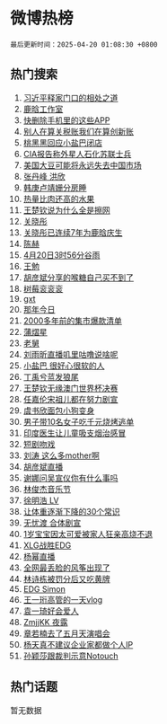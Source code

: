 # 微博热榜

`最后更新时间：2025-04-20 01:08:30 +0800`

## 热门搜索

1. [习近平释家门口的相处之道](https://m.weibo.cn/search?containerid=100103type%3D1%26t%3D10%26q%3D%23%E4%B9%A0%E8%BF%91%E5%B9%B3%E9%87%8A%E5%AE%B6%E9%97%A8%E5%8F%A3%E7%9A%84%E7%9B%B8%E5%A4%84%E4%B9%8B%E9%81%93%23&stream_entry_id=51&isnewpage=1&extparam=seat%3D1%26cate%3D10103%26pos%3D0%26filter_type%3Drealtimehot%26stream_entry_id%3D51%26c_type%3D51%26dgr%3D0%26q%3D%2523%25E4%25B9%25A0%25E8%25BF%2591%25E5%25B9%25B3%25E9%2587%258A%25E5%25AE%25B6%25E9%2597%25A8%25E5%258F%25A3%25E7%259A%2584%25E7%259B%25B8%25E5%25A4%2584%25E4%25B9%258B%25E9%2581%2593%2523%26display_time%3D1745082508%26pre_seqid%3D17450825088599338419657)
1. [鹿晗工作室](https://m.weibo.cn/search?containerid=100103type%3D1%26t%3D10%26q%3D%23%E9%B9%BF%E6%99%97%E5%B7%A5%E4%BD%9C%E5%AE%A4%23&stream_entry_id=31&isnewpage=1&extparam=seat%3D1%26cate%3D5001%26stream_entry_id%3D31%26band_rank%3D1%26flag%3D4%26pos%3D0%26lcate%3D5001%26filter_type%3Drealtimehot%26dgr%3D0%26c_type%3D31%26realpos%3D1%26q%3D%2523%25E9%25B9%25BF%25E6%2599%2597%25E5%25B7%25A5%25E4%25BD%259C%25E5%25AE%25A4%2523%26display_time%3D1745082508%26pre_seqid%3D17450825088599338419657)
1. [快删除手机里的这些APP](https://m.weibo.cn/search?containerid=100103type%3D1%26t%3D10%26q%3D%23%E5%BF%AB%E5%88%A0%E9%99%A4%E6%89%8B%E6%9C%BA%E9%87%8C%E7%9A%84%E8%BF%99%E4%BA%9BAPP%23&stream_entry_id=31&isnewpage=1&extparam=seat%3D1%26cate%3D5001%26stream_entry_id%3D31%26band_rank%3D2%26flag%3D0%26pos%3D1%26lcate%3D5001%26filter_type%3Drealtimehot%26dgr%3D0%26c_type%3D31%26realpos%3D2%26q%3D%2523%25E5%25BF%25AB%25E5%2588%25A0%25E9%2599%25A4%25E6%2589%258B%25E6%259C%25BA%25E9%2587%258C%25E7%259A%2584%25E8%25BF%2599%25E4%25BA%259BAPP%2523%26display_time%3D1745082508%26pre_seqid%3D17450825088599338419657)
1. [别人在算关税账我们在算创新账](https://m.weibo.cn/search?containerid=100103type%3D1%26t%3D10%26q%3D%23%E5%88%AB%E4%BA%BA%E5%9C%A8%E7%AE%97%E5%85%B3%E7%A8%8E%E8%B4%A6%E6%88%91%E4%BB%AC%E5%9C%A8%E7%AE%97%E5%88%9B%E6%96%B0%E8%B4%A6%23&stream_entry_id=31&isnewpage=1&extparam=seat%3D1%26cate%3D5001%26stream_entry_id%3D31%26band_rank%3D3%26flag%3D0%26pos%3D2%26lcate%3D5001%26filter_type%3Drealtimehot%26dgr%3D0%26c_type%3D31%26realpos%3D3%26q%3D%2523%25E5%2588%25AB%25E4%25BA%25BA%25E5%259C%25A8%25E7%25AE%2597%25E5%2585%25B3%25E7%25A8%258E%25E8%25B4%25A6%25E6%2588%2591%25E4%25BB%25AC%25E5%259C%25A8%25E7%25AE%2597%25E5%2588%259B%25E6%2596%25B0%25E8%25B4%25A6%2523%26display_time%3D1745082508%26pre_seqid%3D17450825088599338419657)
1. [桃黑黑回应小盐巴闭店](https://m.weibo.cn/search?containerid=100103type%3D1%26t%3D10%26q%3D%E6%A1%83%E9%BB%91%E9%BB%91%E5%9B%9E%E5%BA%94%E5%B0%8F%E7%9B%90%E5%B7%B4%E9%97%AD%E5%BA%97&stream_entry_id=31&isnewpage=1&extparam=seat%3D1%26cate%3D5001%26stream_entry_id%3D31%26band_rank%3D4%26flag%3D16%26pos%3D3%26lcate%3D5001%26filter_type%3Drealtimehot%26dgr%3D0%26c_type%3D31%26realpos%3D4%26q%3D%25E6%25A1%2583%25E9%25BB%2591%25E9%25BB%2591%25E5%259B%259E%25E5%25BA%2594%25E5%25B0%258F%25E7%259B%2590%25E5%25B7%25B4%25E9%2597%25AD%25E5%25BA%2597%26display_time%3D1745082508%26pre_seqid%3D17450825088599338419657)
1. [CIA报告称外星人石化苏联士兵](https://m.weibo.cn/search?containerid=100103type%3D1%26t%3D10%26q%3D%23CIA%E6%8A%A5%E5%91%8A%E7%A7%B0%E5%A4%96%E6%98%9F%E4%BA%BA%E7%9F%B3%E5%8C%96%E8%8B%8F%E8%81%94%E5%A3%AB%E5%85%B5%23&stream_entry_id=31&isnewpage=1&extparam=seat%3D1%26cate%3D5001%26stream_entry_id%3D31%26band_rank%3D5%26flag%3D0%26pos%3D4%26lcate%3D5001%26filter_type%3Drealtimehot%26dgr%3D0%26c_type%3D31%26realpos%3D5%26q%3D%2523CIA%25E6%258A%25A5%25E5%2591%258A%25E7%25A7%25B0%25E5%25A4%2596%25E6%2598%259F%25E4%25BA%25BA%25E7%259F%25B3%25E5%258C%2596%25E8%258B%258F%25E8%2581%2594%25E5%25A3%25AB%25E5%2585%25B5%2523%26display_time%3D1745082508%26pre_seqid%3D17450825088599338419657)
1. [美国大豆可能将永远失去中国市场](https://m.weibo.cn/search?containerid=100103type%3D1%26t%3D10%26q%3D%23%E7%BE%8E%E5%9B%BD%E5%A4%A7%E8%B1%86%E5%8F%AF%E8%83%BD%E5%B0%86%E6%B0%B8%E8%BF%9C%E5%A4%B1%E5%8E%BB%E4%B8%AD%E5%9B%BD%E5%B8%82%E5%9C%BA%23&stream_entry_id=31&isnewpage=1&extparam=seat%3D1%26cate%3D5001%26stream_entry_id%3D31%26band_rank%3D6%26flag%3D0%26pos%3D5%26lcate%3D5001%26filter_type%3Drealtimehot%26dgr%3D0%26c_type%3D31%26realpos%3D6%26q%3D%2523%25E7%25BE%258E%25E5%259B%25BD%25E5%25A4%25A7%25E8%25B1%2586%25E5%258F%25AF%25E8%2583%25BD%25E5%25B0%2586%25E6%25B0%25B8%25E8%25BF%259C%25E5%25A4%25B1%25E5%258E%25BB%25E4%25B8%25AD%25E5%259B%25BD%25E5%25B8%2582%25E5%259C%25BA%2523%26display_time%3D1745082508%26pre_seqid%3D17450825088599338419657)
1. [张丹峰 洪欣](https://m.weibo.cn/search?containerid=100103type%3D1%26t%3D10%26q%3D%E5%BC%A0%E4%B8%B9%E5%B3%B0+%E6%B4%AA%E6%AC%A3&stream_entry_id=31&isnewpage=1&extparam=seat%3D1%26cate%3D5001%26stream_entry_id%3D31%26band_rank%3D7%26flag%3D0%26pos%3D6%26lcate%3D5001%26filter_type%3Drealtimehot%26dgr%3D0%26c_type%3D31%26realpos%3D7%26q%3D%25E5%25BC%25A0%25E4%25B8%25B9%25E5%25B3%25B0%2520%25E6%25B4%25AA%25E6%25AC%25A3%26display_time%3D1745082508%26pre_seqid%3D17450825088599338419657)
1. [韩庚卢靖姗分房睡](https://m.weibo.cn/search?containerid=100103type%3D1%26t%3D10%26q%3D%23%E9%9F%A9%E5%BA%9A%E5%8D%A2%E9%9D%96%E5%A7%97%E5%88%86%E6%88%BF%E7%9D%A1%23&stream_entry_id=31&isnewpage=1&extparam=seat%3D1%26cate%3D5001%26stream_entry_id%3D31%26band_rank%3D8%26flag%3D0%26pos%3D7%26lcate%3D5001%26filter_type%3Drealtimehot%26dgr%3D0%26c_type%3D31%26realpos%3D8%26q%3D%2523%25E9%259F%25A9%25E5%25BA%259A%25E5%258D%25A2%25E9%259D%2596%25E5%25A7%2597%25E5%2588%2586%25E6%2588%25BF%25E7%259D%25A1%2523%26display_time%3D1745082508%26pre_seqid%3D17450825088599338419657)
1. [热量比肉还高的水果](https://m.weibo.cn/search?containerid=100103type%3D1%26t%3D10%26q%3D%23%E7%83%AD%E9%87%8F%E6%AF%94%E8%82%89%E8%BF%98%E9%AB%98%E7%9A%84%E6%B0%B4%E6%9E%9C%23&stream_entry_id=31&isnewpage=1&extparam=seat%3D1%26cate%3D5001%26stream_entry_id%3D31%26band_rank%3D9%26flag%3D0%26pos%3D8%26lcate%3D5001%26filter_type%3Drealtimehot%26dgr%3D0%26c_type%3D31%26realpos%3D9%26q%3D%2523%25E7%2583%25AD%25E9%2587%258F%25E6%25AF%2594%25E8%2582%2589%25E8%25BF%2598%25E9%25AB%2598%25E7%259A%2584%25E6%25B0%25B4%25E6%259E%259C%2523%26display_time%3D1745082508%26pre_seqid%3D17450825088599338419657)
1. [王楚钦说为什么全是擦网](https://m.weibo.cn/search?containerid=100103type%3D1%26t%3D10%26q%3D%23%E7%8E%8B%E6%A5%9A%E9%92%A6%E8%AF%B4%E4%B8%BA%E4%BB%80%E4%B9%88%E5%85%A8%E6%98%AF%E6%93%A6%E7%BD%91%23&stream_entry_id=31&isnewpage=1&extparam=seat%3D1%26cate%3D5001%26stream_entry_id%3D31%26band_rank%3D10%26flag%3D0%26pos%3D9%26lcate%3D5001%26filter_type%3Drealtimehot%26dgr%3D0%26c_type%3D31%26realpos%3D10%26q%3D%2523%25E7%258E%258B%25E6%25A5%259A%25E9%2592%25A6%25E8%25AF%25B4%25E4%25B8%25BA%25E4%25BB%2580%25E4%25B9%2588%25E5%2585%25A8%25E6%2598%25AF%25E6%2593%25A6%25E7%25BD%2591%2523%26display_time%3D1745082508%26pre_seqid%3D17450825088599338419657)
1. [关晓彤](https://m.weibo.cn/search?containerid=100103type%3D1%26t%3D10%26q%3D%E5%85%B3%E6%99%93%E5%BD%A4&stream_entry_id=31&isnewpage=1&extparam=seat%3D1%26cate%3D5001%26stream_entry_id%3D31%26band_rank%3D11%26flag%3D4%26pos%3D10%26lcate%3D5001%26filter_type%3Drealtimehot%26dgr%3D0%26c_type%3D31%26realpos%3D11%26q%3D%25E5%2585%25B3%25E6%2599%2593%25E5%25BD%25A4%26display_time%3D1745082508%26pre_seqid%3D17450825088599338419657)
1. [关晓彤已连续7年为鹿晗庆生](https://m.weibo.cn/search?containerid=100103type%3D1%26t%3D10%26q%3D%23%E5%85%B3%E6%99%93%E5%BD%A4%E5%B7%B2%E8%BF%9E%E7%BB%AD7%E5%B9%B4%E4%B8%BA%E9%B9%BF%E6%99%97%E5%BA%86%E7%94%9F%23&stream_entry_id=31&isnewpage=1&extparam=seat%3D1%26cate%3D5001%26stream_entry_id%3D31%26band_rank%3D12%26flag%3D4%26pos%3D11%26lcate%3D5001%26filter_type%3Drealtimehot%26dgr%3D0%26c_type%3D31%26realpos%3D12%26q%3D%2523%25E5%2585%25B3%25E6%2599%2593%25E5%25BD%25A4%25E5%25B7%25B2%25E8%25BF%259E%25E7%25BB%25AD7%25E5%25B9%25B4%25E4%25B8%25BA%25E9%25B9%25BF%25E6%2599%2597%25E5%25BA%2586%25E7%2594%259F%2523%26display_time%3D1745082508%26pre_seqid%3D17450825088599338419657)
1. [陈赫](https://m.weibo.cn/search?containerid=100103type%3D1%26t%3D10%26q%3D%E9%99%88%E8%B5%AB&stream_entry_id=31&isnewpage=1&extparam=seat%3D1%26cate%3D5001%26stream_entry_id%3D31%26band_rank%3D13%26flag%3D1%26pos%3D12%26lcate%3D5001%26filter_type%3Drealtimehot%26dgr%3D0%26c_type%3D31%26realpos%3D13%26q%3D%25E9%2599%2588%25E8%25B5%25AB%26display_time%3D1745082508%26pre_seqid%3D17450825088599338419657)
1. [4月20日3时56分谷雨](https://m.weibo.cn/search?containerid=100103type%3D1%26t%3D10%26q%3D%234%E6%9C%8820%E6%97%A53%E6%97%B656%E5%88%86%E8%B0%B7%E9%9B%A8%23&stream_entry_id=31&isnewpage=1&extparam=seat%3D1%26cate%3D5001%26stream_entry_id%3D31%26band_rank%3D14%26flag%3D1%26pos%3D13%26lcate%3D5001%26filter_type%3Drealtimehot%26dgr%3D0%26c_type%3D31%26realpos%3D14%26q%3D%25234%25E6%259C%258820%25E6%2597%25A53%25E6%2597%25B656%25E5%2588%2586%25E8%25B0%25B7%25E9%259B%25A8%2523%26display_time%3D1745082508%26pre_seqid%3D17450825088599338419657)
1. [王勉](https://m.weibo.cn/search?containerid=100103type%3D1%26t%3D10%26q%3D%E7%8E%8B%E5%8B%89&stream_entry_id=31&isnewpage=1&extparam=seat%3D1%26cate%3D5001%26stream_entry_id%3D31%26band_rank%3D15%26flag%3D1%26pos%3D14%26lcate%3D5001%26filter_type%3Drealtimehot%26dgr%3D0%26c_type%3D31%26realpos%3D15%26q%3D%25E7%258E%258B%25E5%258B%2589%26display_time%3D1745082508%26pre_seqid%3D17450825088599338419657)
1. [胡彦斌分享的喉糖自己买不到了](https://m.weibo.cn/search?containerid=100103type%3D1%26t%3D10%26q%3D%E8%83%A1%E5%BD%A6%E6%96%8C%E5%88%86%E4%BA%AB%E7%9A%84%E5%96%89%E7%B3%96%E8%87%AA%E5%B7%B1%E4%B9%B0%E4%B8%8D%E5%88%B0%E4%BA%86&stream_entry_id=31&isnewpage=1&extparam=seat%3D1%26cate%3D5001%26stream_entry_id%3D31%26band_rank%3D16%26flag%3D0%26pos%3D15%26lcate%3D5001%26filter_type%3Drealtimehot%26dgr%3D0%26c_type%3D31%26realpos%3D16%26q%3D%25E8%2583%25A1%25E5%25BD%25A6%25E6%2596%258C%25E5%2588%2586%25E4%25BA%25AB%25E7%259A%2584%25E5%2596%2589%25E7%25B3%2596%25E8%2587%25AA%25E5%25B7%25B1%25E4%25B9%25B0%25E4%25B8%258D%25E5%2588%25B0%25E4%25BA%2586%26display_time%3D1745082508%26pre_seqid%3D17450825088599338419657)
1. [树莓衮衮衮](https://m.weibo.cn/search?containerid=100103type%3D1%26t%3D10%26q%3D%E6%A0%91%E8%8E%93%E8%A1%AE%E8%A1%AE%E8%A1%AE&stream_entry_id=31&isnewpage=1&extparam=seat%3D1%26cate%3D5001%26stream_entry_id%3D31%26band_rank%3D17%26flag%3D1%26pos%3D16%26lcate%3D5001%26filter_type%3Drealtimehot%26dgr%3D0%26c_type%3D31%26realpos%3D17%26q%3D%25E6%25A0%2591%25E8%258E%2593%25E8%25A1%25AE%25E8%25A1%25AE%25E8%25A1%25AE%26display_time%3D1745082508%26pre_seqid%3D17450825088599338419657)
1. [gxt](https://m.weibo.cn/search?containerid=100103type%3D1%26t%3D10%26q%3Dgxt&stream_entry_id=31&isnewpage=1&extparam=seat%3D1%26cate%3D5001%26stream_entry_id%3D31%26band_rank%3D18%26flag%3D1%26pos%3D17%26lcate%3D5001%26filter_type%3Drealtimehot%26dgr%3D0%26c_type%3D31%26realpos%3D18%26q%3Dgxt%26display_time%3D1745082508%26pre_seqid%3D17450825088599338419657)
1. [那年今日](https://m.weibo.cn/search?containerid=100103type%3D1%26t%3D10%26q%3D%E9%82%A3%E5%B9%B4%E4%BB%8A%E6%97%A5&stream_entry_id=31&isnewpage=1&extparam=seat%3D1%26cate%3D5001%26stream_entry_id%3D31%26band_rank%3D19%26flag%3D1%26pos%3D18%26lcate%3D5001%26filter_type%3Drealtimehot%26dgr%3D0%26c_type%3D31%26realpos%3D19%26q%3D%25E9%2582%25A3%25E5%25B9%25B4%25E4%25BB%258A%25E6%2597%25A5%26display_time%3D1745082508%26pre_seqid%3D17450825088599338419657)
1. [2000多年前的集市爆款清单](https://m.weibo.cn/search?containerid=100103type%3D1%26t%3D10%26q%3D%232000%E5%A4%9A%E5%B9%B4%E5%89%8D%E7%9A%84%E9%9B%86%E5%B8%82%E7%88%86%E6%AC%BE%E6%B8%85%E5%8D%95%23&stream_entry_id=31&isnewpage=1&extparam=seat%3D1%26cate%3D5001%26stream_entry_id%3D31%26band_rank%3D20%26flag%3D1%26pos%3D19%26lcate%3D5001%26filter_type%3Drealtimehot%26dgr%3D0%26c_type%3D31%26realpos%3D20%26q%3D%25232000%25E5%25A4%259A%25E5%25B9%25B4%25E5%2589%258D%25E7%259A%2584%25E9%259B%2586%25E5%25B8%2582%25E7%2588%2586%25E6%25AC%25BE%25E6%25B8%2585%25E5%258D%2595%2523%26display_time%3D1745082508%26pre_seqid%3D17450825088599338419657)
1. [蒲熠星](https://m.weibo.cn/search?containerid=100103type%3D1%26t%3D10%26q%3D%E8%92%B2%E7%86%A0%E6%98%9F&stream_entry_id=31&isnewpage=1&extparam=seat%3D1%26cate%3D5001%26stream_entry_id%3D31%26band_rank%3D21%26flag%3D1%26pos%3D20%26lcate%3D5001%26filter_type%3Drealtimehot%26dgr%3D0%26c_type%3D31%26realpos%3D21%26q%3D%25E8%2592%25B2%25E7%2586%25A0%25E6%2598%259F%26display_time%3D1745082508%26pre_seqid%3D17450825088599338419657)
1. [老舅](https://m.weibo.cn/search?containerid=100103type%3D1%26t%3D10%26q%3D%E8%80%81%E8%88%85&stream_entry_id=31&isnewpage=1&extparam=seat%3D1%26cate%3D5001%26stream_entry_id%3D31%26band_rank%3D22%26flag%3D1%26pos%3D21%26lcate%3D5001%26filter_type%3Drealtimehot%26dgr%3D0%26c_type%3D31%26realpos%3D22%26q%3D%25E8%2580%2581%25E8%2588%2585%26display_time%3D1745082508%26pre_seqid%3D17450825088599338419657)
1. [刘雨昕直播叽里咕噜说啥呢](https://m.weibo.cn/search?containerid=100103type%3D1%26t%3D10%26q%3D%E5%88%98%E9%9B%A8%E6%98%95%E7%9B%B4%E6%92%AD%E5%8F%BD%E9%87%8C%E5%92%95%E5%99%9C%E8%AF%B4%E5%95%A5%E5%91%A2&stream_entry_id=31&isnewpage=1&extparam=seat%3D1%26cate%3D5001%26stream_entry_id%3D31%26band_rank%3D23%26flag%3D1%26pos%3D22%26lcate%3D5001%26filter_type%3Drealtimehot%26dgr%3D0%26c_type%3D31%26realpos%3D23%26q%3D%25E5%2588%2598%25E9%259B%25A8%25E6%2598%2595%25E7%259B%25B4%25E6%2592%25AD%25E5%258F%25BD%25E9%2587%258C%25E5%2592%2595%25E5%2599%259C%25E8%25AF%25B4%25E5%2595%25A5%25E5%2591%25A2%26display_time%3D1745082508%26pre_seqid%3D17450825088599338419657)
1. [小盐巴 很好心很软的人](https://m.weibo.cn/search?containerid=100103type%3D1%26t%3D10%26q%3D%E5%B0%8F%E7%9B%90%E5%B7%B4+%E5%BE%88%E5%A5%BD%E5%BF%83%E5%BE%88%E8%BD%AF%E7%9A%84%E4%BA%BA&stream_entry_id=31&isnewpage=1&extparam=seat%3D1%26cate%3D5001%26stream_entry_id%3D31%26band_rank%3D24%26flag%3D0%26pos%3D23%26lcate%3D5001%26filter_type%3Drealtimehot%26dgr%3D0%26c_type%3D31%26realpos%3D24%26q%3D%25E5%25B0%258F%25E7%259B%2590%25E5%25B7%25B4%2520%25E5%25BE%2588%25E5%25A5%25BD%25E5%25BF%2583%25E5%25BE%2588%25E8%25BD%25AF%25E7%259A%2584%25E4%25BA%25BA%26display_time%3D1745082508%26pre_seqid%3D17450825088599338419657)
1. [丁禹兮蓝发狼尾](https://m.weibo.cn/search?containerid=100103type%3D1%26t%3D10%26q%3D%23%E4%B8%81%E7%A6%B9%E5%85%AE%E8%93%9D%E5%8F%91%E7%8B%BC%E5%B0%BE%23&stream_entry_id=31&isnewpage=1&extparam=seat%3D1%26cate%3D5001%26stream_entry_id%3D31%26band_rank%3D25%26flag%3D0%26pos%3D24%26lcate%3D5001%26filter_type%3Drealtimehot%26dgr%3D0%26c_type%3D31%26realpos%3D25%26q%3D%2523%25E4%25B8%2581%25E7%25A6%25B9%25E5%2585%25AE%25E8%2593%259D%25E5%258F%2591%25E7%258B%25BC%25E5%25B0%25BE%2523%26display_time%3D1745082508%26pre_seqid%3D17450825088599338419657)
1. [王楚钦无缘澳门世界杯决赛](https://m.weibo.cn/search?containerid=100103type%3D1%26t%3D10%26q%3D%23%E7%8E%8B%E6%A5%9A%E9%92%A6%E6%97%A0%E7%BC%98%E6%BE%B3%E9%97%A8%E4%B8%96%E7%95%8C%E6%9D%AF%E5%86%B3%E8%B5%9B%23&stream_entry_id=31&isnewpage=1&extparam=seat%3D1%26cate%3D5001%26stream_entry_id%3D31%26band_rank%3D26%26flag%3D0%26pos%3D25%26lcate%3D5001%26filter_type%3Drealtimehot%26dgr%3D0%26c_type%3D31%26realpos%3D26%26q%3D%2523%25E7%258E%258B%25E6%25A5%259A%25E9%2592%25A6%25E6%2597%25A0%25E7%25BC%2598%25E6%25BE%25B3%25E9%2597%25A8%25E4%25B8%2596%25E7%2595%258C%25E6%259D%25AF%25E5%2586%25B3%25E8%25B5%259B%2523%26display_time%3D1745082508%26pre_seqid%3D17450825088599338419657)
1. [任嘉伦宋祖儿都在努力剧宣](https://m.weibo.cn/search?containerid=100103type%3D1%26t%3D10%26q%3D%23%E4%BB%BB%E5%98%89%E4%BC%A6%E5%AE%8B%E7%A5%96%E5%84%BF%E9%83%BD%E5%9C%A8%E5%8A%AA%E5%8A%9B%E5%89%A7%E5%AE%A3%23&stream_entry_id=31&isnewpage=1&extparam=seat%3D1%26cate%3D5001%26stream_entry_id%3D31%26band_rank%3D27%26flag%3D0%26pos%3D26%26lcate%3D5001%26filter_type%3Drealtimehot%26dgr%3D0%26c_type%3D31%26realpos%3D27%26q%3D%2523%25E4%25BB%25BB%25E5%2598%2589%25E4%25BC%25A6%25E5%25AE%258B%25E7%25A5%2596%25E5%2584%25BF%25E9%2583%25BD%25E5%259C%25A8%25E5%258A%25AA%25E5%258A%259B%25E5%2589%25A7%25E5%25AE%25A3%2523%26display_time%3D1745082508%26pre_seqid%3D17450825088599338419657)
1. [虞书欣面包小狗变身](https://m.weibo.cn/search?containerid=100103type%3D1%26t%3D10%26q%3D%23%E8%99%9E%E4%B9%A6%E6%AC%A3%E9%9D%A2%E5%8C%85%E5%B0%8F%E7%8B%97%E5%8F%98%E8%BA%AB%23&stream_entry_id=31&isnewpage=1&extparam=seat%3D1%26cate%3D5001%26stream_entry_id%3D31%26band_rank%3D28%26flag%3D1%26pos%3D27%26lcate%3D5001%26filter_type%3Drealtimehot%26dgr%3D0%26c_type%3D31%26realpos%3D28%26q%3D%2523%25E8%2599%259E%25E4%25B9%25A6%25E6%25AC%25A3%25E9%259D%25A2%25E5%258C%2585%25E5%25B0%258F%25E7%258B%2597%25E5%258F%2598%25E8%25BA%25AB%2523%26display_time%3D1745082508%26pre_seqid%3D17450825088599338419657)
1. [男子带10名女子吃千元烧烤逃单](https://m.weibo.cn/search?containerid=100103type%3D1%26t%3D10%26q%3D%23%E7%94%B7%E5%AD%90%E5%B8%A610%E5%90%8D%E5%A5%B3%E5%AD%90%E5%90%83%E5%8D%83%E5%85%83%E7%83%A7%E7%83%A4%E9%80%83%E5%8D%95%23&stream_entry_id=31&isnewpage=1&extparam=seat%3D1%26cate%3D5001%26stream_entry_id%3D31%26band_rank%3D29%26flag%3D0%26pos%3D28%26lcate%3D5001%26filter_type%3Drealtimehot%26dgr%3D0%26c_type%3D31%26realpos%3D29%26q%3D%2523%25E7%2594%25B7%25E5%25AD%2590%25E5%25B8%25A610%25E5%2590%258D%25E5%25A5%25B3%25E5%25AD%2590%25E5%2590%2583%25E5%258D%2583%25E5%2585%2583%25E7%2583%25A7%25E7%2583%25A4%25E9%2580%2583%25E5%258D%2595%2523%26display_time%3D1745082508%26pre_seqid%3D17450825088599338419657)
1. [印度医生让儿童吸支烟治感冒](https://m.weibo.cn/search?containerid=100103type%3D1%26t%3D10%26q%3D%23%E5%8D%B0%E5%BA%A6%E5%8C%BB%E7%94%9F%E8%AE%A9%E5%84%BF%E7%AB%A5%E5%90%B8%E6%94%AF%E7%83%9F%E6%B2%BB%E6%84%9F%E5%86%92%23&stream_entry_id=31&isnewpage=1&extparam=seat%3D1%26cate%3D5001%26stream_entry_id%3D31%26band_rank%3D30%26flag%3D0%26pos%3D29%26lcate%3D5001%26filter_type%3Drealtimehot%26dgr%3D0%26c_type%3D31%26realpos%3D30%26q%3D%2523%25E5%258D%25B0%25E5%25BA%25A6%25E5%258C%25BB%25E7%2594%259F%25E8%25AE%25A9%25E5%2584%25BF%25E7%25AB%25A5%25E5%2590%25B8%25E6%2594%25AF%25E7%2583%259F%25E6%25B2%25BB%25E6%2584%259F%25E5%2586%2592%2523%26display_time%3D1745082508%26pre_seqid%3D17450825088599338419657)
1. [短剧吻戏](https://m.weibo.cn/search?containerid=100103type%3D1%26t%3D10%26q%3D%E7%9F%AD%E5%89%A7%E5%90%BB%E6%88%8F&stream_entry_id=31&isnewpage=1&extparam=seat%3D1%26cate%3D5001%26stream_entry_id%3D31%26band_rank%3D31%26flag%3D0%26pos%3D30%26lcate%3D5001%26filter_type%3Drealtimehot%26dgr%3D0%26c_type%3D31%26realpos%3D31%26q%3D%25E7%259F%25AD%25E5%2589%25A7%25E5%2590%25BB%25E6%2588%258F%26display_time%3D1745082508%26pre_seqid%3D17450825088599338419657)
1. [刘涛 这么多mother啊](https://m.weibo.cn/search?containerid=100103type%3D1%26t%3D10%26q%3D%E5%88%98%E6%B6%9B+%E8%BF%99%E4%B9%88%E5%A4%9Amother%E5%95%8A&stream_entry_id=31&isnewpage=1&extparam=seat%3D1%26cate%3D5001%26stream_entry_id%3D31%26band_rank%3D32%26flag%3D1%26pos%3D31%26lcate%3D5001%26filter_type%3Drealtimehot%26dgr%3D0%26c_type%3D31%26realpos%3D32%26q%3D%25E5%2588%2598%25E6%25B6%259B%2520%25E8%25BF%2599%25E4%25B9%2588%25E5%25A4%259Amother%25E5%2595%258A%26display_time%3D1745082508%26pre_seqid%3D17450825088599338419657)
1. [胡彦斌直播](https://m.weibo.cn/search?containerid=100103type%3D1%26t%3D10%26q%3D%E8%83%A1%E5%BD%A6%E6%96%8C%E7%9B%B4%E6%92%AD&stream_entry_id=31&isnewpage=1&extparam=seat%3D1%26cate%3D5001%26stream_entry_id%3D31%26band_rank%3D33%26flag%3D1%26pos%3D32%26lcate%3D5001%26filter_type%3Drealtimehot%26dgr%3D0%26c_type%3D31%26realpos%3D33%26q%3D%25E8%2583%25A1%25E5%25BD%25A6%25E6%2596%258C%25E7%259B%25B4%25E6%2592%25AD%26display_time%3D1745082508%26pre_seqid%3D17450825088599338419657)
1. [谢娜问吴宣仪你有什么事吗](https://m.weibo.cn/search?containerid=100103type%3D1%26t%3D10%26q%3D%23%E8%B0%A2%E5%A8%9C%E9%97%AE%E5%90%B4%E5%AE%A3%E4%BB%AA%E4%BD%A0%E6%9C%89%E4%BB%80%E4%B9%88%E4%BA%8B%E5%90%97%23&stream_entry_id=31&isnewpage=1&extparam=seat%3D1%26cate%3D5001%26stream_entry_id%3D31%26band_rank%3D34%26flag%3D0%26pos%3D33%26lcate%3D5001%26filter_type%3Drealtimehot%26dgr%3D0%26c_type%3D31%26realpos%3D34%26q%3D%2523%25E8%25B0%25A2%25E5%25A8%259C%25E9%2597%25AE%25E5%2590%25B4%25E5%25AE%25A3%25E4%25BB%25AA%25E4%25BD%25A0%25E6%259C%2589%25E4%25BB%2580%25E4%25B9%2588%25E4%25BA%258B%25E5%2590%2597%2523%26display_time%3D1745082508%26pre_seqid%3D17450825088599338419657)
1. [林俊杰音乐节](https://m.weibo.cn/search?containerid=100103type%3D1%26t%3D10%26q%3D%E6%9E%97%E4%BF%8A%E6%9D%B0%E9%9F%B3%E4%B9%90%E8%8A%82&stream_entry_id=31&isnewpage=1&extparam=seat%3D1%26cate%3D5001%26stream_entry_id%3D31%26band_rank%3D35%26flag%3D0%26pos%3D34%26lcate%3D5001%26filter_type%3Drealtimehot%26dgr%3D0%26c_type%3D31%26realpos%3D35%26q%3D%25E6%259E%2597%25E4%25BF%258A%25E6%259D%25B0%25E9%259F%25B3%25E4%25B9%2590%25E8%258A%2582%26display_time%3D1745082508%26pre_seqid%3D17450825088599338419657)
1. [徐明浩 LV](https://m.weibo.cn/search?containerid=100103type%3D1%26t%3D10%26q%3D%E5%BE%90%E6%98%8E%E6%B5%A9+LV&stream_entry_id=31&isnewpage=1&extparam=seat%3D1%26cate%3D5001%26stream_entry_id%3D31%26band_rank%3D36%26flag%3D0%26pos%3D35%26lcate%3D5001%26filter_type%3Drealtimehot%26dgr%3D0%26c_type%3D31%26realpos%3D36%26q%3D%25E5%25BE%2590%25E6%2598%258E%25E6%25B5%25A9%2520LV%26display_time%3D1745082508%26pre_seqid%3D17450825088599338419657)
1. [让体重逐渐下降的30个常识](https://m.weibo.cn/search?containerid=100103type%3D1%26t%3D10%26q%3D%E8%AE%A9%E4%BD%93%E9%87%8D%E9%80%90%E6%B8%90%E4%B8%8B%E9%99%8D%E7%9A%8430%E4%B8%AA%E5%B8%B8%E8%AF%86&stream_entry_id=31&isnewpage=1&extparam=seat%3D1%26cate%3D5001%26stream_entry_id%3D31%26band_rank%3D37%26flag%3D0%26pos%3D36%26lcate%3D5001%26filter_type%3Drealtimehot%26dgr%3D0%26c_type%3D31%26realpos%3D37%26q%3D%25E8%25AE%25A9%25E4%25BD%2593%25E9%2587%258D%25E9%2580%2590%25E6%25B8%2590%25E4%25B8%258B%25E9%2599%258D%25E7%259A%258430%25E4%25B8%25AA%25E5%25B8%25B8%25E8%25AF%2586%26display_time%3D1745082508%26pre_seqid%3D17450825088599338419657)
1. [无忧渡 合体剧宣](https://m.weibo.cn/search?containerid=100103type%3D1%26t%3D10%26q%3D%E6%97%A0%E5%BF%A7%E6%B8%A1+%E5%90%88%E4%BD%93%E5%89%A7%E5%AE%A3&stream_entry_id=31&isnewpage=1&extparam=seat%3D1%26cate%3D5001%26stream_entry_id%3D31%26band_rank%3D38%26flag%3D0%26pos%3D37%26lcate%3D5001%26filter_type%3Drealtimehot%26dgr%3D0%26c_type%3D31%26realpos%3D38%26q%3D%25E6%2597%25A0%25E5%25BF%25A7%25E6%25B8%25A1%2520%25E5%2590%2588%25E4%25BD%2593%25E5%2589%25A7%25E5%25AE%25A3%26display_time%3D1745082508%26pre_seqid%3D17450825088599338419657)
1. [1岁宝宝因太可爱被家人狂亲高烧不退](https://m.weibo.cn/search?containerid=100103type%3D1%26t%3D10%26q%3D%231%E5%B2%81%E5%AE%9D%E5%AE%9D%E5%9B%A0%E5%A4%AA%E5%8F%AF%E7%88%B1%E8%A2%AB%E5%AE%B6%E4%BA%BA%E7%8B%82%E4%BA%B2%E9%AB%98%E7%83%A7%E4%B8%8D%E9%80%80%23&stream_entry_id=31&isnewpage=1&extparam=seat%3D1%26cate%3D5001%26stream_entry_id%3D31%26band_rank%3D39%26flag%3D0%26pos%3D38%26lcate%3D5001%26filter_type%3Drealtimehot%26dgr%3D0%26c_type%3D31%26realpos%3D39%26q%3D%25231%25E5%25B2%2581%25E5%25AE%259D%25E5%25AE%259D%25E5%259B%25A0%25E5%25A4%25AA%25E5%258F%25AF%25E7%2588%25B1%25E8%25A2%25AB%25E5%25AE%25B6%25E4%25BA%25BA%25E7%258B%2582%25E4%25BA%25B2%25E9%25AB%2598%25E7%2583%25A7%25E4%25B8%258D%25E9%2580%2580%2523%26display_time%3D1745082508%26pre_seqid%3D17450825088599338419657)
1. [XLG战胜EDG](https://m.weibo.cn/search?containerid=100103type%3D1%26t%3D10%26q%3D%23XLG%E6%88%98%E8%83%9CEDG%23&stream_entry_id=31&isnewpage=1&extparam=seat%3D1%26cate%3D5001%26stream_entry_id%3D31%26band_rank%3D40%26flag%3D0%26pos%3D39%26lcate%3D5001%26filter_type%3Drealtimehot%26dgr%3D0%26c_type%3D31%26realpos%3D40%26q%3D%2523XLG%25E6%2588%2598%25E8%2583%259CEDG%2523%26display_time%3D1745082508%26pre_seqid%3D17450825088599338419657)
1. [杨幂直播](https://m.weibo.cn/search?containerid=100103type%3D1%26t%3D10%26q%3D%E6%9D%A8%E5%B9%82%E7%9B%B4%E6%92%AD&stream_entry_id=31&isnewpage=1&extparam=seat%3D1%26cate%3D5001%26stream_entry_id%3D31%26band_rank%3D41%26flag%3D0%26pos%3D40%26lcate%3D5001%26filter_type%3Drealtimehot%26dgr%3D0%26c_type%3D31%26realpos%3D41%26q%3D%25E6%259D%25A8%25E5%25B9%2582%25E7%259B%25B4%25E6%2592%25AD%26display_time%3D1745082508%26pre_seqid%3D17450825088599338419657)
1. [全网最丢脸的风筝出现了](https://m.weibo.cn/search?containerid=100103type%3D1%26t%3D10%26q%3D%23%E5%85%A8%E7%BD%91%E6%9C%80%E4%B8%A2%E8%84%B8%E7%9A%84%E9%A3%8E%E7%AD%9D%E5%87%BA%E7%8E%B0%E4%BA%86%23&stream_entry_id=31&isnewpage=1&extparam=seat%3D1%26cate%3D5001%26stream_entry_id%3D31%26band_rank%3D42%26flag%3D0%26pos%3D41%26lcate%3D5001%26filter_type%3Drealtimehot%26dgr%3D0%26c_type%3D31%26realpos%3D42%26q%3D%2523%25E5%2585%25A8%25E7%25BD%2591%25E6%259C%2580%25E4%25B8%25A2%25E8%2584%25B8%25E7%259A%2584%25E9%25A3%258E%25E7%25AD%259D%25E5%2587%25BA%25E7%258E%25B0%25E4%25BA%2586%2523%26display_time%3D1745082508%26pre_seqid%3D17450825088599338419657)
1. [林诗栋被罚分后又吃黄牌](https://m.weibo.cn/search?containerid=100103type%3D1%26t%3D10%26q%3D%23%E6%9E%97%E8%AF%97%E6%A0%8B%E8%A2%AB%E7%BD%9A%E5%88%86%E5%90%8E%E5%8F%88%E5%90%83%E9%BB%84%E7%89%8C%23&stream_entry_id=31&isnewpage=1&extparam=seat%3D1%26cate%3D5001%26stream_entry_id%3D31%26band_rank%3D43%26flag%3D1%26pos%3D42%26lcate%3D5001%26filter_type%3Drealtimehot%26dgr%3D0%26c_type%3D31%26realpos%3D43%26q%3D%2523%25E6%259E%2597%25E8%25AF%2597%25E6%25A0%258B%25E8%25A2%25AB%25E7%25BD%259A%25E5%2588%2586%25E5%2590%258E%25E5%258F%2588%25E5%2590%2583%25E9%25BB%2584%25E7%2589%258C%2523%26display_time%3D1745082508%26pre_seqid%3D17450825088599338419657)
1. [EDG Simon](https://m.weibo.cn/search?containerid=100103type%3D1%26t%3D10%26q%3DEDG+Simon&stream_entry_id=31&isnewpage=1&extparam=seat%3D1%26cate%3D5001%26stream_entry_id%3D31%26band_rank%3D44%26flag%3D0%26pos%3D43%26lcate%3D5001%26filter_type%3Drealtimehot%26dgr%3D0%26c_type%3D31%26realpos%3D44%26q%3DEDG%2520Simon%26display_time%3D1745082508%26pre_seqid%3D17450825088599338419657)
1. [王一珩高管的一天vlog](https://m.weibo.cn/search?containerid=100103type%3D1%26t%3D10%26q%3D%E7%8E%8B%E4%B8%80%E7%8F%A9%E9%AB%98%E7%AE%A1%E7%9A%84%E4%B8%80%E5%A4%A9vlog&stream_entry_id=31&isnewpage=1&extparam=seat%3D1%26cate%3D5001%26stream_entry_id%3D31%26band_rank%3D45%26flag%3D1%26pos%3D44%26lcate%3D5001%26filter_type%3Drealtimehot%26dgr%3D0%26c_type%3D31%26realpos%3D45%26q%3D%25E7%258E%258B%25E4%25B8%2580%25E7%258F%25A9%25E9%25AB%2598%25E7%25AE%25A1%25E7%259A%2584%25E4%25B8%2580%25E5%25A4%25A9vlog%26display_time%3D1745082508%26pre_seqid%3D17450825088599338419657)
1. [袁一琦好会爱人](https://m.weibo.cn/search?containerid=100103type%3D1%26t%3D10%26q%3D%E8%A2%81%E4%B8%80%E7%90%A6%E5%A5%BD%E4%BC%9A%E7%88%B1%E4%BA%BA&stream_entry_id=31&isnewpage=1&extparam=seat%3D1%26cate%3D5001%26stream_entry_id%3D31%26band_rank%3D46%26flag%3D1%26pos%3D45%26lcate%3D5001%26filter_type%3Drealtimehot%26dgr%3D0%26c_type%3D31%26realpos%3D46%26q%3D%25E8%25A2%2581%25E4%25B8%2580%25E7%2590%25A6%25E5%25A5%25BD%25E4%25BC%259A%25E7%2588%25B1%25E4%25BA%25BA%26display_time%3D1745082508%26pre_seqid%3D17450825088599338419657)
1. [ZmjjKK 夜露](https://m.weibo.cn/search?containerid=100103type%3D1%26t%3D10%26q%3DZmjjKK+%E5%A4%9C%E9%9C%B2&stream_entry_id=31&isnewpage=1&extparam=seat%3D1%26cate%3D5001%26stream_entry_id%3D31%26band_rank%3D47%26flag%3D0%26pos%3D46%26lcate%3D5001%26filter_type%3Drealtimehot%26dgr%3D0%26c_type%3D31%26realpos%3D47%26q%3DZmjjKK%2520%25E5%25A4%259C%25E9%259C%25B2%26display_time%3D1745082508%26pre_seqid%3D17450825088599338419657)
1. [章若楠去了五月天演唱会](https://m.weibo.cn/search?containerid=100103type%3D1%26t%3D10%26q%3D%23%E7%AB%A0%E8%8B%A5%E6%A5%A0%E5%8E%BB%E4%BA%86%E4%BA%94%E6%9C%88%E5%A4%A9%E6%BC%94%E5%94%B1%E4%BC%9A%23&stream_entry_id=31&isnewpage=1&extparam=seat%3D1%26cate%3D5001%26stream_entry_id%3D31%26band_rank%3D48%26flag%3D0%26pos%3D47%26lcate%3D5001%26filter_type%3Drealtimehot%26dgr%3D0%26c_type%3D31%26realpos%3D48%26q%3D%2523%25E7%25AB%25A0%25E8%258B%25A5%25E6%25A5%25A0%25E5%258E%25BB%25E4%25BA%2586%25E4%25BA%2594%25E6%259C%2588%25E5%25A4%25A9%25E6%25BC%2594%25E5%2594%25B1%25E4%25BC%259A%2523%26display_time%3D1745082508%26pre_seqid%3D17450825088599338419657)
1. [杨天真不建议企业家都做个人IP](https://m.weibo.cn/search?containerid=100103type%3D1%26t%3D10%26q%3D%23%E6%9D%A8%E5%A4%A9%E7%9C%9F%E4%B8%8D%E5%BB%BA%E8%AE%AE%E4%BC%81%E4%B8%9A%E5%AE%B6%E9%83%BD%E5%81%9A%E4%B8%AA%E4%BA%BAIP%23&stream_entry_id=31&isnewpage=1&extparam=seat%3D1%26cate%3D5001%26stream_entry_id%3D31%26band_rank%3D49%26flag%3D0%26pos%3D48%26lcate%3D5001%26filter_type%3Drealtimehot%26dgr%3D0%26c_type%3D31%26realpos%3D49%26q%3D%2523%25E6%259D%25A8%25E5%25A4%25A9%25E7%259C%259F%25E4%25B8%258D%25E5%25BB%25BA%25E8%25AE%25AE%25E4%25BC%2581%25E4%25B8%259A%25E5%25AE%25B6%25E9%2583%25BD%25E5%2581%259A%25E4%25B8%25AA%25E4%25BA%25BAIP%2523%26display_time%3D1745082508%26pre_seqid%3D17450825088599338419657)
1. [孙颖莎跟裁判示意Notouch](https://m.weibo.cn/search?containerid=100103type%3D1%26t%3D10%26q%3D%23%E5%AD%99%E9%A2%96%E8%8E%8E%E8%B7%9F%E8%A3%81%E5%88%A4%E7%A4%BA%E6%84%8FNotouch%23&stream_entry_id=31&isnewpage=1&extparam=seat%3D1%26cate%3D5001%26stream_entry_id%3D31%26band_rank%3D50%26flag%3D0%26pos%3D49%26lcate%3D5001%26filter_type%3Drealtimehot%26dgr%3D0%26c_type%3D31%26realpos%3D50%26q%3D%2523%25E5%25AD%2599%25E9%25A2%2596%25E8%258E%258E%25E8%25B7%259F%25E8%25A3%2581%25E5%2588%25A4%25E7%25A4%25BA%25E6%2584%258FNotouch%2523%26display_time%3D1745082508%26pre_seqid%3D17450825088599338419657)

## 热门话题

暂无数据
